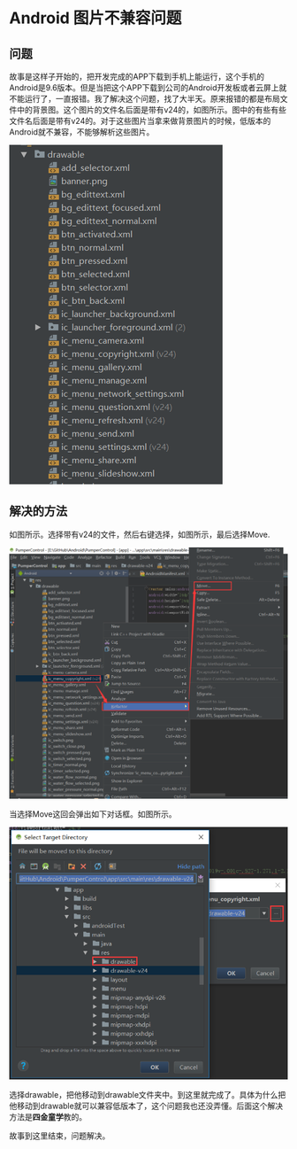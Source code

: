 # Android 图片不兼容问题

## 问题

故事是这样子开始的，把开发完成的APP下载到手机上能运行，这个手机的Android是9.6版本。但是当把这个APP下载到公司的Android开发板或者云屏上就不能运行了，一直报错。我了解决这个问题，找了大半天。原来报错的都是布局文件中的背景图。这个图片的文件名后面是带有v24的，如图所示。图中的有些有些文件名后面是带有v24的。对于这些图片当拿来做背景图片的时候，低版本的Android就不兼容，不能够解析这些图片。

![1536662521913](https://raw.githubusercontent.com/zhi-z/work/master/Android/Android%20%E5%9B%BE%E7%89%87%E4%B8%8D%E5%85%BC%E5%AE%B9%E9%97%AE%E9%A2%98/image/V24.png)

## 解决的方法

如图所示。选择带有v24的文件，然后右键选择，如图所示，最后选择Move.

![1536662737164](https://raw.githubusercontent.com/zhi-z/work/master/Android/Android%20%E5%9B%BE%E7%89%87%E4%B8%8D%E5%85%BC%E5%AE%B9%E9%97%AE%E9%A2%98/image/v24_to_y.png)

当选择Move这回会弹出如下对话框。如图所示。

![1536663042422](https://raw.githubusercontent.com/zhi-z/work/master/Android/Android%20%E5%9B%BE%E7%89%87%E4%B8%8D%E5%85%BC%E5%AE%B9%E9%97%AE%E9%A2%98/image/move.png)

选择drawable，把他移动到drawable文件夹中。到这里就完成了。具体为什么把他移动到drawable就可以兼容低版本了，这个问题我也还没弄懂。后面这个解决方法是**四金童学**教的。

故事到这里结束，问题解决。